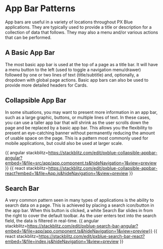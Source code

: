 # App Bar Patterns

App bars are useful in a variety of locations throughout PX Blue applications. They are typically used to provide a title or description for a collection of data that follows. They may also a menu and/or various actions that can be performed.

## A Basic App Bar
The most basic app bar is used at the top of a page as a title bar. It will have a menu button to the left (used to toggle a navigation menu/drawer) followed by one or two lines of text (title/subtitle) and, optionally, a dropdown with global page actions. Basic app bars can also be used to provide more detailed headers for Cards.

## Collapsible App Bar
In some situations, you may want to present more information in an app bar, such as a large graphic, buttons, or multiple lines of text. In these cases, you can use a taller app bar that will shrink as the user scrolls down the page and be replaced by a basic app bar. This allows you the flexibility to present an eye-catching banner without permanently reducing the amount of usable space on the page. This is a pattern most commonly used for mobile applications, but could also be used at larger scale.

{{ angular stackblitz=https://stackblitz.com/edit/pxblue-collapsible-appbar-angular?embed=1&file=src/app/app.component.ts&hideNavigation=1&view=preview }}
{{ react stackblitz=https://stackblitz.com/edit/pxblue-collapsible-appbar-react?embed=1&file=App.js&hideNavigation=1&view=preview }}

## Search Bar
A very common pattern seen in many types of applications is the ability to search data on a page. This is achieved by placing a search icon/button in the app bar. When this button is clicked, a white Search Bar slides in from the right to cover the default toolbar. As the user enters text into the search field, the data is filtered in real-time.
{{ angular stackblitz=https://stackblitz.com/edit/pxblue-search-bar-angular?embed=1&file=app/app.component.ts&hideNavigation=1&view=preview}}
{{ react stackblitz=https://stackblitz.com/edit/pxblue-search-bar-react?embed=1&file=index.js&hideNavigation=1&view=preview }}
